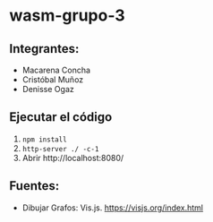 # wasm-grupo-3

## Integrantes: 

- Macarena Concha
- Cristóbal Muñoz
- Denisse Ogaz

## Ejecutar el código

1. `npm install`
2. `http-server ./ -c-1`
3. Abrir http://localhost:8080/

## Fuentes: 

* Dibujar Grafos: Vis.js. https://visjs.org/index.html

